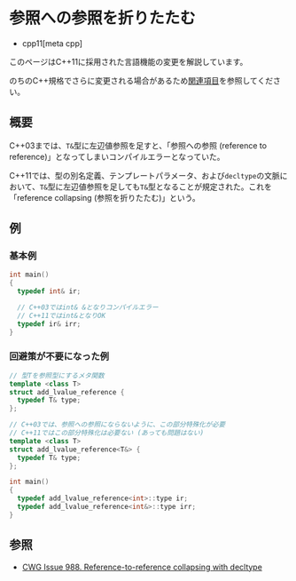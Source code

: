 # 参照への参照を折りたたむ
* cpp11[meta cpp]

<!-- start lang caution -->

このページはC++11に採用された言語機能の変更を解説しています。

のちのC++規格でさらに変更される場合があるため[関連項目](#relative-page)を参照してください。

<!-- last lang caution -->

## 概要
C++03までは、`T&`型に左辺値参照を足すと、「参照への参照 (reference to reference)」となってしまいコンパイルエラーとなっていた。

C++11では、型の別名定義、テンプレートパラメータ、および`decltype`の文脈において、`T&`型に左辺値参照を足しても`T&`型となることが規定された。これを「reference collapsing (参照を折りたたむ)」という。


## 例
### 基本例
```cpp example
int main()
{
  typedef int& ir;

  // C++03ではint& &となりコンパイルエラー
  // C++11ではint&となりOK
  typedef ir& irr;
}
```


### 回避策が不要になった例
```cpp
// 型Tを参照型にするメタ関数
template <class T>
struct add_lvalue_reference {
  typedef T& type;
};

// C++03では、参照への参照にならないように、この部分特殊化が必要
// C++11ではこの部分特殊化は必要ない (あっても問題はない)
template <class T>
struct add_lvalue_reference<T&> {
  typedef T& type;
};

int main()
{
  typedef add_lvalue_reference<int>::type ir;
  typedef add_lvalue_reference<int&>::type irr;
}
```


## 参照
- [CWG Issue 988. Reference-to-reference collapsing with decltype](https://wg21.cmeerw.net/cwg/issue988)
